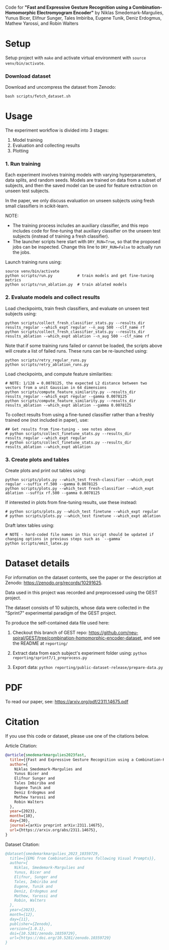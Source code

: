 Code for **"Fast and Expressive Gesture Recognition using a Combination-Homomorphic Electromyogram Encoder"** by Niklas Smedemark-Margulies, Yunus Bicer, Elifnur Sunger, Tales Imbiriba, Eugene Tunik, Deniz Erdogmus, Mathew Yarossi, and Robin Walters

# Setup

Setup project with `make` and activate virtual environment with `source venv/bin/activate`.

### Download dataset

Download and uncompress the dataset from Zenodo:
```shell
bash scripts/fetch_dataset.sh
```

# Usage

The experiment workflow is divided into 3 stages:
1. Model training
2. Evaluation and collecting results
3. Plotting

### 1. Run training

Each experiment involves training models with varying hyperparameters, data splits, and random seeds.
Models are trained on data from a subset of subjects, and then the saved model can be used for feature extraction on 
unseen test subjects.

In the paper, we only discuss evaluation on unseen subjects using fresh small classifiers in scikit-learn.

NOTE:
- The training process includes an auxiliary classifier, and this repo includes code for fine-tuning that auxiliary classifier on the unseen test subjects (instead of training a fresh classifier).
- The launcher scripts here start with `DRY_RUN=True`, so that the proposed jobs can be inspected.
  Change this line to `DRY_RUN=False` to actually run the jobs.

Launch training runs using:
```shell
source venv/bin/activate
python scripts/run.py           # train models and get fine-tuning metrics
python scripts/run_ablation.py  # train ablated models
```

### 2. Evaluate models and collect results

Load checkpoints, train fresh classifiers, and evaluate on unseen test subjects using:
```shell
python scripts/collect_fresh_classifier_stats.py --results_dir results_regular --which_expt regular --n_aug 500 --clf_name rf
python scripts/collect_fresh_classifier_stats.py --results_dir results_ablation --which_expt ablation --n_aug 500 --clf_name rf
```

Note that if some training runs failed or cannot be loaded, the scripts above will create a list of failed runs.
These runs can be re-launched using:
```shell
python scripts/retry_regular_runs.py
python scripts/retry_ablation_runs.py
```

Load checkpoints, and compute feature similarities:
```shell
# NOTE: 1/128 = 0.0078125, the expected L2 distance between two vectors from a unit Gaussian in 64 dimensions
python scripts/compute_feature_similarity.py --results_dir results_regular --which_expt regular --gamma 0.0078125
python scripts/compute_feature_similarity.py --results_dir results_ablation --which_expt ablation --gamma 0.0078125
```

To collect results from using a fine-tuned classifier rather than a freshly trained one (not included in paper), use:
```shell
## Get results from fine-tuning - see notes above
# python scripts/collect_finetune_stats.py --results_dir results_regular --which_expt regular
# python scripts/collect_finetune_stats.py --results_dir results_ablation --which_expt ablation
```

### 3. Create plots and tables

Create plots and print out tables using:
```shell
python scripts/plots.py --which_test fresh-classifier --which_expt regular --suffix rf.500 --gamma 0.0078125
python scripts/plots.py --which_test fresh-classifier --which_expt ablation --suffix rf.500 --gamma 0.0078125
```

If interested in plots from fine-tuning results, use these instead:
```shell
# python scripts/plots.py --which_test finetune --which_expt regular
# python scripts/plots.py --which_test finetune --which_expt ablation
```

Draft latex tables using:
```shell
# NOTE - hard-coded file names in this script should be updated if changing options in previous steps such as `--gamma`
python scripts/emit_latex.py
```

# Dataset details

For information on the dataset contents, see the paper or the description at Zenodo: https://zenodo.org/records/10291625.

Data used in this project was recorded and preprocessed using the GEST project.

The dataset consists of 10 subjects, whose data were collected in the "Sprint7" experimental paradigm of the GEST project.

To produce the self-contained data file used here:
1. Checkout this branch of GEST repo: https://github.com/neu-spiral/GEST/tree/combination-homomorphic-encoder-dataset, and see the README at `reporting/`

2. Extract data from each subject's experiment folder using: `python reporting/sprint7/1_preprocess.py`
3. Export data: `python reporting/public-dataset-release/prepare-data.py`

# PDF

To read our paper, see: https://arxiv.org/pdf/2311.14675.pdf

# Citation

If you use this code or dataset, please use one of the citations below.

Article Citation:
```bibtex
@article{smedemarkmargulies2023fast,
  title={{Fast and Expressive Gesture Recognition using a Combination-Homomorphic Electromyogram Encoder}}, 
  author={
    Niklas Smedemark-Margulies and 
    Yunus Bicer and 
    Elifnur Sunger and 
    Tales Imbiriba and 
    Eugene Tunik and 
    Deniz Erdogmus and 
    Mathew Yarossi and 
    Robin Walters
  },
  year={2023},
  month={10},
  day={30},
  journal={arXiv preprint arXiv:2311.14675},
  url={https://arxiv.org/abs/2311.14675},
}
```

Dataset Citation:
```bibtex
@dataset{smedemarkmargulies_2023_10359729,
  title={{EMG from Combination Gestures following Visual Prompts}},
  author={
    Niklas, Smedemark-Margulies and
    Yunus, Bicer and
    Elifnur, Sunger and
    Tales, Imbiriba and
    Eugene, Tunik and
    Deniz, Erdogmus and
    Mathew, Yarossi and
    Robin, Walters
  },
  year={2023},
  month={12},
  day={11},
  publisher={Zenodo},
  version={1.0.1},
  doi={10.5281/zenodo.10359729},
  url={https://doi.org/10.5281/zenodo.10359729}
}
```
